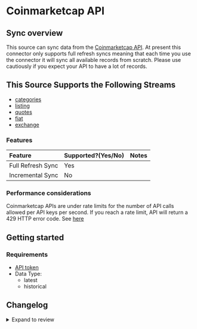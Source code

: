 # Coinmarketcap API

## Sync overview

This source can sync data from the [Coinmarketcap API](https://coinmarketcap.com/api/documentation/v1/). At present this connector only supports full refresh syncs meaning that each time you use the connector it will sync all available records from scratch. Please use cautiously if you expect your API to have a lot of records.

## This Source Supports the Following Streams

- [categories](https://coinmarketcap.com/api/documentation/v1/#operation/getV1CryptocurrencyCategories)
- [listing](https://coinmarketcap.com/api/documentation/v1/#operation/getV1CryptocurrencyListingsLatest)
- [quotes](https://coinmarketcap.com/api/documentation/v1/#operation/getV2CryptocurrencyQuotesLatest)
- [fiat](https://coinmarketcap.com/api/documentation/v1/#tag/fiat)
- [exchange](https://coinmarketcap.com/api/documentation/v1/#tag/exchange)

### Features

| Feature           | Supported?\(Yes/No\) | Notes |
| :---------------- | :------------------- | :---- |
| Full Refresh Sync | Yes                  |       |
| Incremental Sync  | No                   |       |

### Performance considerations

Coinmarketcap APIs are under rate limits for the number of API calls allowed per API keys per second. If you reach a rate limit, API will return a 429 HTTP error code. See [here](https://coinmarketcap.com/api/documentation/v1/#section/Errors-and-Rate-Limits)

## Getting started

### Requirements

- [API token](https://coinmarketcap.com/api/documentation/v1/#section/Authentication)
- Data Type:
  - latest
  - historical

## Changelog

<details>
  <summary>Expand to review</summary>

| Version | Date       | Pull Request                                              | Subject                                         |
| :------ | :--------- | :-------------------------------------------------------- | :---------------------------------------------- |
| 0.2.9 | 2025-03-01 | [54916](https://github.com/airbytehq/airbyte/pull/54916) | Update dependencies |
| 0.2.8 | 2025-02-22 | [54414](https://github.com/airbytehq/airbyte/pull/54414) | Update dependencies |
| 0.2.7 | 2025-02-15 | [53737](https://github.com/airbytehq/airbyte/pull/53737) | Update dependencies |
| 0.2.6 | 2025-02-08 | [53378](https://github.com/airbytehq/airbyte/pull/53378) | Update dependencies |
| 0.2.5 | 2025-02-01 | [52848](https://github.com/airbytehq/airbyte/pull/52848) | Update dependencies |
| 0.2.4 | 2025-01-25 | [52338](https://github.com/airbytehq/airbyte/pull/52338) | Update dependencies |
| 0.2.3 | 2025-01-18 | [51643](https://github.com/airbytehq/airbyte/pull/51643) | Update dependencies |
| 0.2.2 | 2025-01-11 | [47781](https://github.com/airbytehq/airbyte/pull/47781) | Update dependencies |
| 0.2.1 | 2024-08-16 | [44196](https://github.com/airbytehq/airbyte/pull/44196) | Bump source-declarative-manifest version |
| 0.2.0 | 2024-08-15 | [44163](https://github.com/airbytehq/airbyte/pull/44163) | Refactor connector to manifest-only format |
| 0.1.14 | 2024-08-12 | [43905](https://github.com/airbytehq/airbyte/pull/43905) | Update dependencies |
| 0.1.13 | 2024-08-10 | [43684](https://github.com/airbytehq/airbyte/pull/43684) | Update dependencies |
| 0.1.12 | 2024-08-03 | [43227](https://github.com/airbytehq/airbyte/pull/43227) | Update dependencies |
| 0.1.11 | 2024-07-27 | [42766](https://github.com/airbytehq/airbyte/pull/42766) | Update dependencies |
| 0.1.10 | 2024-07-20 | [42332](https://github.com/airbytehq/airbyte/pull/42332) | Update dependencies |
| 0.1.9 | 2024-07-13 | [41856](https://github.com/airbytehq/airbyte/pull/41856) | Update dependencies |
| 0.1.8 | 2024-07-10 | [41442](https://github.com/airbytehq/airbyte/pull/41442) | Update dependencies |
| 0.1.7 | 2024-07-09 | [41141](https://github.com/airbytehq/airbyte/pull/41141) | Update dependencies |
| 0.1.6 | 2024-07-06 | [40961](https://github.com/airbytehq/airbyte/pull/40961) | Update dependencies |
| 0.1.5 | 2024-06-25 | [40427](https://github.com/airbytehq/airbyte/pull/40427) | Update dependencies |
| 0.1.4 | 2024-06-21 | [39942](https://github.com/airbytehq/airbyte/pull/39942) | Update dependencies |
| 0.1.3 | 2024-06-06 | [39161](https://github.com/airbytehq/airbyte/pull/39161) | [autopull] Upgrade base image to v1.2.2 |
| 0.1.2 | 2024-05-13 | [38134](https://github.com/airbytehq/airbyte/pull/38134) | Make connector compatabile with builder |
| 0.1.1 | 2022-11-01 | [18790](https://github.com/airbytehq/airbyte/pull/18790) | Correct coinmarket spec |
| 0.1.0 | 2022-10-29 | [18565](https://github.com/airbytehq/airbyte/pull/18565) | 🎉 New Source: Coinmarketcap API [low-code CDK] |

</details>
